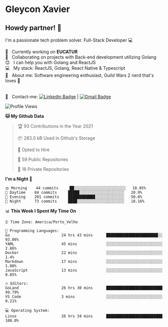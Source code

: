 # Gleycon Xavier

## Howdy partner! 👋

I'm a passionate tech problem solver.
Full-Stack Developer :computer:

 :rocket:  &nbsp; Currently working on **EUCATUR**
 <br/> :purple_heart: &nbsp; Collaborating on projects with Back-end development utilizing Golang
 <br/> :blush: &nbsp; I can help you with Golang and ReactJS
 <br/> :computer: &nbsp; My stack: ReactJS, Golang, React Native & Typescript
 <br/> 💬  &nbsp; About me: Software engineering enthusiast, Guild Wars 2 nerd that's loves :apple:
 <br/>
 <br/>
 <br/> :email: &nbsp; Contact-me: [![Linkedin Badge](https://img.shields.io/badge/-GleyconXavier-blue?style=flat-square&logo=Linkedin&logoColor=white&link=https://www.linkedin.com/in/gleyconxavier/)](https://www.linkedin.com/in/gleyconxavier/) 
| 
[![Gmail Badge](https://img.shields.io/badge/-gleyconxcarlos@gmail.com-c14438?style=flat-square&logo=Gmail&logoColor=white&link=mailto:gleyconxcarlos@gmail.com)](mailto:gleyconxcarlos@gmail.com)

<!--START_SECTION:waka-->
![Profile Views](http://img.shields.io/badge/Profile%20Views-0-blue)

**🐱 My Github Data** 

> 🏆 93 Contributions in the Year 2021
 > 
> 📦 283.0 kB Used in Github's Storage 
 > 
> 💼 Opted to Hire
 > 
> 📜 59 Public Repositories 
 > 
> 🔑 18 Private Repositories  
 > 
**I'm a Night 🦉** 

```text
🌞 Morning    44 commits     ██░░░░░░░░░░░░░░░░░░░░░░░   10.95% 
🌆 Daytime    84 commits     █████░░░░░░░░░░░░░░░░░░░░   20.9% 
🌃 Evening    201 commits    ████████████░░░░░░░░░░░░░   50.0% 
🌙 Night      73 commits     ████░░░░░░░░░░░░░░░░░░░░░   18.16%

```


📊 **This Week I Spent My Time On** 

```text
⌚︎ Time Zone: America/Porto_Velho

💬 Programming Languages: 
Go                       24 hrs 43 mins      ███████████████████████░░   93.06% 
YAML                     45 mins             ░░░░░░░░░░░░░░░░░░░░░░░░░   2.86% 
Docker                   22 mins             ░░░░░░░░░░░░░░░░░░░░░░░░░   1.4% 
Markdown                 17 mins             ░░░░░░░░░░░░░░░░░░░░░░░░░   1.08% 
JavaScript               13 mins             ░░░░░░░░░░░░░░░░░░░░░░░░░   0.85%

🔥 Editors: 
GoLand                   26 hrs 30 mins      █████████████████████████   99.79% 
VS Code                  3 mins              ░░░░░░░░░░░░░░░░░░░░░░░░░   0.21%

💻 Operating System: 
Linux                    26 hrs 34 mins      █████████████████████████   100.0%

```


<!--END_SECTION:waka-->
